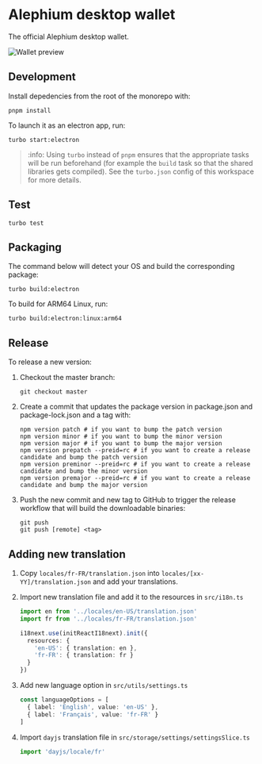 # Alephium desktop wallet

The official Alephium desktop wallet.

![Wallet preview](https://user-images.githubusercontent.com/1579899/236201682-4e0b0c45-65d3-42c0-b187-d8d6387426d7.png)

## Development

Install depedencies from the root of the monorepo with:

```shell
pnpm install
```

To launch it as an electron app, run:

```shell
turbo start:electron
```

> :info: Using `turbo` instead of `pnpm` ensures that the appropriate tasks will be run beforehand (for example the `build` task so that the shared libraries gets compiled). See the `turbo.json` config of this workspace for more details.

## Test

```shell
turbo test
```

## Packaging

The command below will detect your OS and build the corresponding package:

```shell
turbo build:electron
```

To build for ARM64 Linux, run:

```shell
turbo build:electron:linux:arm64
```

## Release

To release a new version:

1. Checkout the master branch:
   ```shell
   git checkout master
   ```
2. Create a commit that updates the package version in package.json and package-lock.json and a tag with:
   ```shell
   npm version patch # if you want to bump the patch version
   npm version minor # if you want to bump the minor version
   npm version major # if you want to bump the major version
   npm version prepatch --preid=rc # if you want to create a release candidate and bump the patch version
   npm version preminor --preid=rc # if you want to create a release candidate and bump the minor version
   npm version premajor --preid=rc # if you want to create a release candidate and bump the major version
   ```
3. Push the new commit and new tag to GitHub to trigger the release workflow that will build the downloadable binaries:

   ```shell
   git push
   git push [remote] <tag>
   ```

## Adding new translation

1. Copy `locales/fr-FR/translation.json` into `locales/[xx-YY]/translation.json` and add your translations.
2. Import new translation file and add it to the resources in `src/i18n.ts`

   ```ts
   import en from '../locales/en-US/translation.json'
   import fr from '../locales/fr-FR/translation.json'

   i18next.use(initReactI18next).init({
     resources: {
       'en-US': { translation: en },
       'fr-FR': { translation: fr }
     }
   })
   ```

3. Add new language option in `src/utils/settings.ts`

   ```ts
   const languageOptions = [
     { label: 'English', value: 'en-US' },
     { label: 'Français', value: 'fr-FR' }
   ]
   ```

4. Import `dayjs` translation file in `src/storage/settings/settingsSlice.ts`

   ```ts
   import 'dayjs/locale/fr'
   ```
